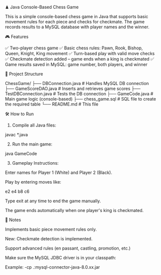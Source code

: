 ♟ Java Console-Based Chess Game

This is a simple console-based chess game in Java that supports basic movement rules for each piece and checks for checkmate. The game records results to a MySQL database with player names and the winner.



🎮 Features

✅ Two-player chess game 
✅ Basic chess rules: Pawn, Rook, Bishop, Queen, Knight, King movement
✅ Turn-based play with valid move checks
✅ Checkmate detection added – game ends when a king is checkmated
✅ Game results saved in MySQL: game number, both players, and winner



📁 Project Structure

ChessGame/
├── DBConnection.java        # Handles MySQL DB connection
├── GameScoreDAO.java        # Inserts and retrieves game scores
├── TestDBConnection.java    # Tests the DB connection
├── GameCode.java            # Main game logic (console-based)
├── chess_game.sql           # SQL file to create the required table
└── README.md                # This file




🛠️ How to Run

1. Compile all Java files:

javac *.java


2. Run the main game:

java GameCode


3. Gameplay Instructions:

Enter names for Player 1 (White) and Player 2 (Black).

Play by entering moves like:

e2 e4
b8 c6

Type exit at any time to end the game manually.

The game ends automatically when one player's king is checkmated.




🔑 Notes

Implements basic piece movement rules only.

New: Checkmate detection is implemented.

Support advanced rules (en passant, castling, promotion, etc.)

Make sure the MySQL JDBC driver is in your classpath:

Example: -cp .:mysql-connector-java-8.0.xx.jar


